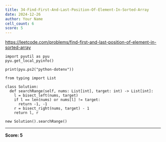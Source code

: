 ```yaml
---
title: 34-Find-First-And-Last-Position-Of-Element-In-Sorted-Array
date: 2024-12-26
author: Your Name
cell_count: 6
score: 5
---
```


https://leetcode.com/problems/find-first-and-last-position-of-element-in-sorted-array


```
import pyutil as pyu
pyu.get_local_pyinfo()
```


```
print(pyu.ps2("python-dotenv"))
```


```
from typing import List
```


```
class Solution:
  def searchRange(self, nums: List[int], target: int) -> List[int]:
    l = bisect_left(nums, target)
    if l == len(nums) or nums[l] != target:
      return -1, -1
    r = bisect_right(nums, target) - 1
    return l, r
```


```
new Solution().searchRange()
```


---
**Score: 5**